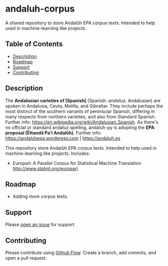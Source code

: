 # andaluh-corpus

A shared repository to store Andalûh EPA corpus texts. Intended to help used in machine-learning like projects.

## Table of Contents

- [Description](#description)
- [Roadmap](#roadmap)
- [Support](#support)
- [Contributing](#contributing)

## Description

The **Andalusian varieties of [Spanish]** (Spanish: *andaluz*; Andalusian) are spoken in Andalusia, Ceuta, Melilla, and Gibraltar. They include perhaps the most distinct of the southern variants of peninsular Spanish, differing in many respects from northern varieties, and also from Standard Spanish. Further info: https://en.wikipedia.org/wiki/Andalusian_Spanish. As there's no official or standard andaluz spelling, andaluh-py is adopting the **EPA proposal (Êttandâ Pa'l Andalûh)**. Further info: https://andaluhepa.wordpress.com | https://andaluh.es

This repository store Andalûh EPA corpus texts. Intended to help used in machine-learning like projects. Includes:

* Europarl: A Parallel Corpus for Statistical Machine Translation http://www.statmt.org/europarl

## Roadmap

* Adding more corpus texts.

## Support

Please [open an issue](https://github.com/andalugeeks/andaluh-corpus/issues/new) for support.

## Contributing

Please contribute using [Github Flow](https://guides.github.com/introduction/flow/). Create a branch, add commits, and open a pull request.
